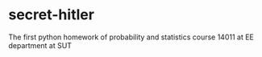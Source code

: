 # secret-hitler
 The first python homework of probability and statistics course 14011 at EE department at SUT
